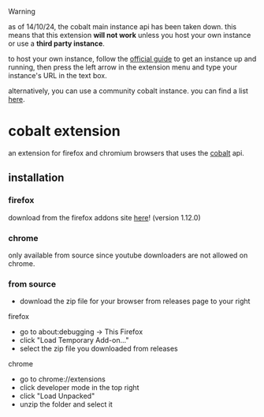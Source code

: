 > [!WARNING]
> as of 14/10/24, the cobalt main instance api has been taken down. this means that this extension **will not work** unless you host your own instance or use a **third party instance**.
>
> to host your own instance, follow the [official guide](https://github.com/imputnet/cobalt/blob/main/docs/run-an-instance.md) to get an instance up and running, then press the left arrow in the extension menu and type your instance's URL in the text box.
>
> alternatively, you can use a community cobalt instance. you can find a list [here](https://instances.cobalt.best/).

# cobalt extension
an extension for firefox and chromium browsers that uses the [cobalt](https://cobalt.tools/) api.

## installation

### firefox
download from the firefox addons site [here](https://addons.mozilla.org/en-GB/firefox/addon/cobaltextension/)! (version 1.12.0)

### chrome
only available from source since youtube downloaders are not allowed on chrome.

### from source
- download the zip file for your browser from releases page to your right

firefox
- go to about:debugging -> This Firefox
- click "Load Temporary Add-on..."
- select the zip file you downloaded from releases

chrome
- go to chrome://extensions
- click developer mode in the top right
- click "Load Unpacked"
- unzip the folder and select it 
